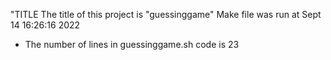 "TITLE The title of this project is "guessinggame"
Make file was run at Sept 14 16:26:16 2022
- The number of lines in guessinggame.sh code is 23
